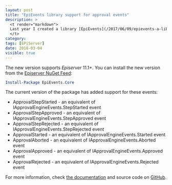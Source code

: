 ```yaml
---
layout: post
title: "EpiEvents library support for approval events"
description: >
  <t render="markdown">
  Last year I created a library [EpiEvents](/2017/06/09/epievents-a-library-for-simpler-episerver-event-handling/) for pub/sub like Episerver event handling. It supported all content related events, but after my package release, Episerver has released content approvals. The content approvals feature also raises events. Now I have added support also for those.
  </t>
category:
tags: [EPiServer]
date: 2018-03-04
visible: true
---
```


The new version supports _Episerver_ 11.1+. You can install the new version from the [Episerver NuGet Feed](http://nuget.episerver.com/feed/packages.svc/):

```powershell
Install-Package EpiEvents.Core
```

The current version of the package has added support for these events:

- ApprovalStepStarted - an equivalent of IApprovalEngineEvents.StepStarted event
- ApprovalStepApproved - an equivalent of IApprovalEngineEvents.StepApproved event
- ApprovalStepRejected - an equivalent of IApprovalEngineEvents.StepRejected event
- ApprovalStarted - an equivalent of IApprovalEngineEvents.Started event
- ApprovalAborted - an equivalent of IApprovalEngineEvents.Aborted event
- ApprovalApproved - an equivalent of IApprovalEngineEvents.Approved event
- ApprovalRejected - an equivalent of IApprovalEngineEvents.Rejected event

For more information, check [the documentation](https://github.com/marisks/EpiEvents/blob/master/readme.md) and source code on [GitHub](https://github.com/marisks/EpiEvents).